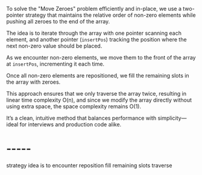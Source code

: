 To solve the "Move Zeroes" problem efficiently and in-place, 
we use a two-pointer strategy 
that maintains the relative order of non-zero elements 
while pushing all zeroes to the end of the array. 

The idea is to 
iterate through the array with one pointer scanning each element, 
and another pointer (`insertPos`) tracking the position 
where the next non-zero value should be placed. 

As we encounter non-zero elements, 
we move them to the front of the array at `insertPos`, 
incrementing it each time. 

Once all non-zero elements are repositioned, 
we fill the remaining slots in the array with zeroes. 

This approach ensures that we only traverse the array twice, 
resulting in linear time complexity O(n), 
and since we modify the array directly without using extra space, 
the space complexity remains O(1). 

It’s a clean, intuitive method that balances performance with simplicity—ideal for interviews and production code alike.






# -----

strategy
idea is to
encounter
reposition
fill remaining slots
traverse
